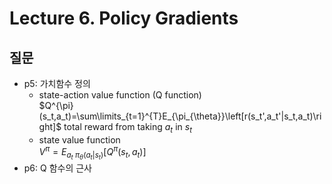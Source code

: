 # Lecture 6. Policy Gradients

## 질문
- p5: 가치함수 정의
  - state-action value function (Q function)  
    $Q^{\pi}(s_t,a_t)=\sum\limits_{t=1}^{T}E_{\pi_{\theta}}\left[r(s_t',a_t'|s_t,a_t)\right]$
    total reward from taking $a_t$ in $s_t$
  - state value function  
    $V^{\pi}=E_{a_t~\pi_{\theta}(a_t|s_t)}\left[Q^{\pi}(s_t,a_t)\right]$  
- p6: Q 함수의 근사
